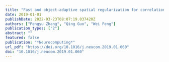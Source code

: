 ```yaml
---
title: "Fast and object-adaptive spatial regularization for correlation filters based tracking (Neurocomputing, 2019)"
date: 2019-01-01
publishDate: 2022-03-23T08:07:19.037420Z
authors: ["Pengyu Zhang", "Qing Guo", "Wei Feng"]
publication_types: ["2"]
abstract: ""
featured: false
publication: "*Neurocomputing*"
url_pdf: "https://doi.org/10.1016/j.neucom.2019.01.060"
doi: "10.1016/j.neucom.2019.01.060"
---
```


